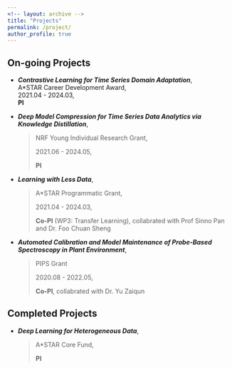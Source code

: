 ```yaml
---
<!-- layout: archive -->
title: "Projects"
permalink: /project/
author_profile: true
---
```

## On-going Projects
* ***Contrastive Learning for Time Series Domain Adaptation***,  
A*STAR Career Development Award,  
2021.04 - 2024.03,  
<b>PI</b>  


* ***Deep Model Compression for Time Series Data Analytics via Knowledge Distillation***, 
  > NRF Young Individual Research Grant, 
  > 
  > 2021.06 - 2024.05, 
  > 
  > **PI**

* ***Learning with Less Data***, 
  > A*STAR Programmatic Grant, 
  > 
  > 2021.04 - 2024.03, 
  > 
  > <b>Co-PI</b> (WP3: Transfer Learning), collabrated with Prof Sinno Pan and Dr. Foo Chuan Sheng

* ***Automated Calibration and Model Maintenance of Probe-Based Spectroscopy in Plant Environment***, 
  > PIPS Grant
  > 
  > 2020.08 - 2022.05, 
  > 
  > <b>Co-PI</b>, collabrated with Dr. Yu Zaiqun

## Completed Projects
* ***Deep Learning for Heterogeneous Data***, 
  > A*STAR Core Fund, 
  > 
  > <b>PI</b>


